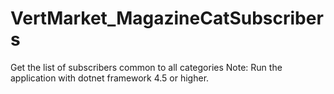 # VertMarket_MagazineCatSubscribers
 Get the list of subscribers common to all categories
Note:
Run the application with dotnet framework 4.5 or higher.
